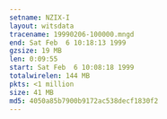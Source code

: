 ```yaml
---
setname: NZIX-I
layout: witsdata
tracename: 19990206-100000.mngd
end: Sat Feb  6 10:18:13 1999
gzsize: 19 MB
len: 0:09:55
start: Sat Feb  6 10:08:18 1999
totalwirelen: 144 MB
pkts: <1 million
size: 41 MB
md5: 4050a85b7900b9172ac538decf1830f2
---
```

